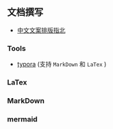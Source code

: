 ## 文档撰写

- [中文文案排版指北](https://sparanoid.com/note/chinese-copywriting-guidelines/)

### Tools

- [typora](https://typora.io/)  (支持 `MarkDown` 和 `LaTex` )

### LaTex


### MarkDown



### mermaid